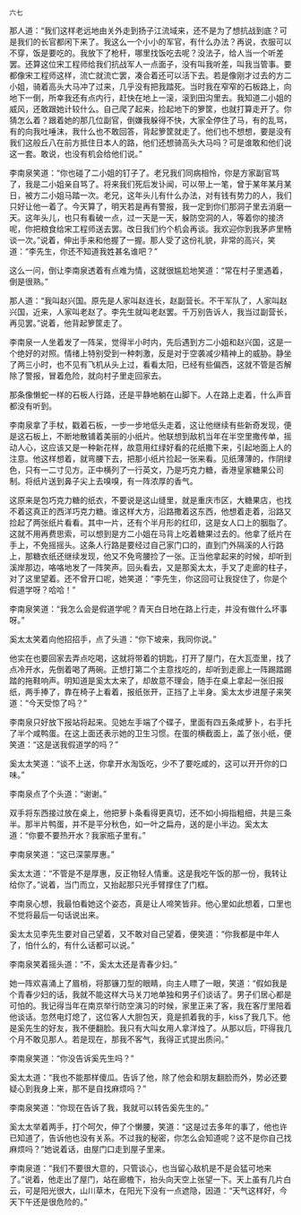     六七 

   那人道：“我们这样老远地由关外走到扬子江流域来，还不是为了想抗战到底？可是我们的长官都闲下来了。我这么一个小小的军官，有什么办法？再说，衣服可以不穿，饭是要吃的。我放下了枪杆，哪里找饭吃去呢？没法子，给人当一个听差罢。还算这位宋工程师给我们抗战军人一点面子，没有叫我听差，叫我当管事。要都像宋工程师这样，流亡就流亡罢，凑合着还可以活下去。若是像刚才过去的方二小姐，骑着高头大马冲了过来，几乎没有把我踏死。当时我在窄窄的石板路上，向地下一倒，所幸我还有点内行，赶快在地上一滚，滚到田沟里去。我知道二小姐的威风，还敢跟她计较什么。自己爬了起来，捡起地下的箩筐，也就打算走开了。你猜怎么着？跟着她的那几位副官，倒嫌我躲得不快，大家全停住了马，有的乱骂，有的向我吐唾沫，我什么也不敢回答，背起箩筐就走了。他们也不想想，要是没有我们这般丘八在前方抵住日本人的路，他们还想骑高头大马吗？可是谁敢和他们说这一套。敢说，也没有机会给他们说。”

   李南泉笑道：“你也碰了二小姐的钉子了。老兄我们同病相怜，你是方家副官骂了，我是二小姐亲自骂了。将来我们死后发讣闻，可以带上一笔，曾于某年某月某日，被方二小姐马踏一次。老兄，这年头儿有什么办法，对有钱有势力的人，我们只好让他一着了。今天算了，明天若是再有警报，我一定到你们那洞子里去消磨一天。这年头儿，也只有看破一点，过一天是一天，躲防空洞的人，等着你的接济呢，你把粮食给宋工程师送去罢。改日我们约个机会再谈。我欢迎你到我茅庐里畅谈一次。”说着，伸出手来和他握了一握。那人受了这份礼貌，非常的高兴，笑道：“李先生，你还不知道我姓甚名谁吧？”

   这么一问，倒让李南泉透着有点难为情，这就很尴尬地笑道：“常在村子里遇着，倒是很熟。”

   那人道：“我叫赵兴国。原先是人家叫赵连长，赵副营长。不干军队了，人家叫赵兴国，近来，人家叫老赵了。李先生就叫老赵罢。千万别告诉人，我当过副营长，再见罢。”说着，他背起箩筐走了。

   李南泉一人坐着发了一阵呆，觉得半小时内，先后遇到方二小姐和赵兴国，这是一个绝好的对照。情绪上特别受到一种刺激，反是对于空袭减少精神上的威胁。静坐了两三小时，也不见有飞机从头上过，看看太阳，已经有些偏西，这就不管是否解除了警报，冒着危险，就向村子里走回家去。

   那条像懒蛇一样的石板人行路，还是平静地躺在山脚下。人在路上走着，什么声音都没有听到。

   李南泉拿了手杖，戳着石板，一步一步地低头走着，这让他继续有些新奇发现，便是这石板上，不断地散铺着美丽的小纸片。他联想到敌机当年在半空里撒传单，摇动人心，这应该又是一种新花样，故意用红绿好看的花纸撒下来，引起地面上人的注意。他这样想着，就弯腰下去，把那小纸片捡起一张来看。见纸薄薄的，作阴绿色，只有一二寸见方。正中横列了一行英文，乃是巧克力糖，香港皇家糖果公司制。将纸片送到鼻子尖上去嗅嗅，有一阵浓厚的香气。

   这原来是包巧克力糖的纸衣，不要说是这山缝里，就是重庆市区，大糖果店，也找不着这真正的西洋巧克力糖。谁这样大方，沿路撒着这东西，他想着走着，沿路又捡起了两张纸片看看。其中一片，还有个半月形的红印，这是女人口上的胭脂了。这就不用再费思索，可以想到是方二小姐在马背上吃着糖果过去的。他拿了纸片在手上，不免摇摇头。这条人行路是要经过自己家门口的，直到门外隔溪的人行路上，那糖衣纸还继续发现，他又不免弯腰捡了一张。正当他拿起来的时候，却听到溪岸那边，咯咯地发了一阵笑声。回头看去，又是那奚太太，手叉了走廊的柱子，对了这里望着。还不曾开口呢，她笑道：“李先生，你这回可让我捉住了，你是个假道学呀？哈哈！”

   李南泉笑道：“我怎么会是假道学呢？青天白日地在路上行走，并没有做什么坏事呀。”

   奚太太笑着向他招招手，点了头道：“你下坡来，我同你说。”

   他实在也要回家去弄点吃喝，这就将带着的钥匙，打开了屋门，在大瓦壶里，找了点冷开水，先倒着喝了两碗。正想打第二个主意找吃的，却听到走廊上一阵踢踏踢踏的拖鞋响声。明知道是奚太太来了，却故意不理会，随手在桌上拿起一张旧报纸，两手捧了，靠在椅子上看着，报纸张开，正挡了上半身。奚太太步进屋子来笑道：“今天受惊了吗？”

   李南泉只好放下报站将起来。见她左手端了个碟子，里面有四五条咸萝卜，右手托了半个咸鸭蛋。在这上面还表示她的卫生习惯。在蛋的横截面上，盖了张小纸，便笑道：“这是送我假道学的吗？”

   奚太太笑道：“谈不上送，你拿开水淘饭吃，少不了要吃咸的，这可以开开你的口味。”

   李南泉点了个头道：“谢谢。”

   双手将东西接过放在桌上，他把萝卜条看得更真切，还不如小拇指粗细，共是三条半。那半片鸭蛋，并不是平分秋色，如一叶之扁舟，送的是小半边。奚太太道：“你要不要热开水？我家瓶子里有。”

   李南泉笑道：“这已深蒙厚惠。”

   奚太太道：“不管是不是厚惠，反正物轻人情重。这是我吃午饭的那一份，我转让给你了。”说着，当门而立，又抬起那只光手臂撑住了门框。

   李南泉心想，我最怕看她这个姿态，真是让人啼笑皆非。他心里如此想着，口里也不觉将最后一句话说出来。

   奚太太见李先生要对自己望着，又不敢对自己望着，便笑道：“你我都是中年人了，怕什么的，有什么话都可以说。”

   李南泉笑着摇头道：“不，奚太太还是青春少妇。”

   她一阵欢喜涌上了眉梢，将那镰刀型的眼睛，向主人瞟了一眼，笑道：“假如我是个青春少妇的话，我就不能这样大马关刀地单独和男子们谈话了。男子们居心都是可怕的。我记得当年在南京举行防空演习的时候，家里正来了客，我在客厅里陪着他谈话。忽然电灯熄了，这位客人大胆包天，竟是抓着我的手，kiss了我几下。他是奚先生的好友，我不便翻脸。我只有大叫女用人拿洋烛了。从那以后，吓得我几个月不敢见那人。若是现在，那我不客气，我得正式提出质问。”

   李南泉笑道：“你没告诉奚先生吗？”

   奚太太道：“我也不能那样傻瓜。告诉了他，除了他会和朋友翻脸而外，势必还要疑心到我身上来，那不是自找麻烦吗？”

   李南泉笑道：“你现在告诉了我，我就可以转告奚先生的。”

   奚太太举着两手，打个呵欠，伸了个懒腰，笑道：“这是过去多年的事了，他也许已知道了，告诉他也没有关系。不过我的秘密，你怎么会知道呢？这不是你自己找麻烦吗？”她说着话，由屋门口走到屋子里来。

   李南泉道：“我们不要很大意的，只管谈心，也当留心敌机是不是会猛可地来了。”说着，他走出了屋门，站在廊檐下，抬头向天空上张望一下。天上虽有几片白云，可是阳光很大，山川草木，在阳光下没有一点遮隐，因道：“天气这样好，今天下午还是很危险的。”

